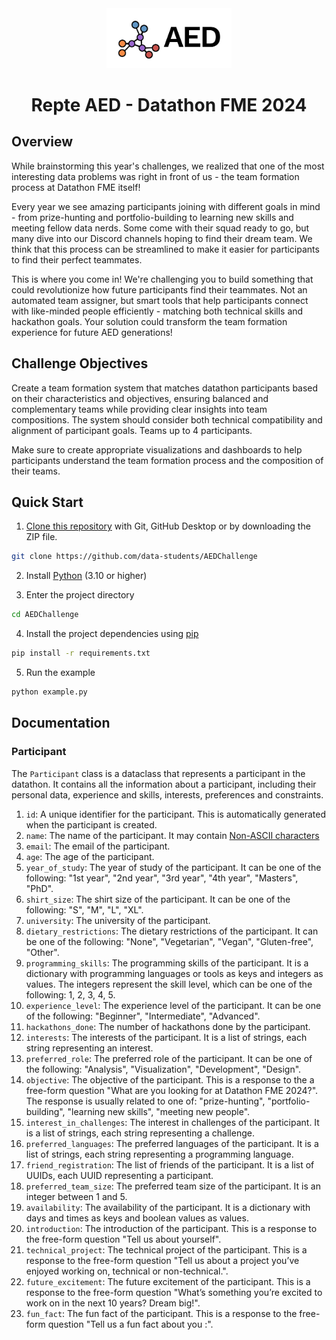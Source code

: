 <div align="center">
    <img src="public/aed_logo.png" width="200" alt="AED logo" />
    <h1>Repte AED - Datathon FME 2024</h1>
</div>

## Overview

While brainstorming this year's challenges, we realized that one of the most interesting data problems was right in front of us - the team formation process at Datathon FME itself! 

Every year we see amazing participants joining with different goals in mind - from prize-hunting and portfolio-building to learning new skills and meeting fellow data nerds. Some come with their squad ready to go, but many dive into our Discord channels hoping to find their dream team. We think that this process can be streamlined to make it easier for participants to find their perfect teammates.

This is where you come in! We're challenging you to build something that could revolutionize how future participants find their teammates. Not an automated team assigner, but smart tools that help participants connect with like-minded people efficiently - matching both technical skills and hackathon goals. Your solution could transform the team formation experience for future AED generations!


## Challenge Objectives

Create a team formation system that matches datathon participants based on their characteristics and objectives, ensuring balanced and complementary teams while providing clear insights into team compositions. The system should consider both technical compatibility and alignment of participant goals. Teams up to 4 participants.

Make sure to create appropriate visualizations and dashboards to help participants understand the team formation process and the composition of their teams.

## Quick Start

1. [Clone this repository](https://docs.github.com/en/repositories/creating-and-managing-repositories/cloning-a-repository) with Git, GitHub Desktop or by downloading the ZIP file.

```bash
git clone https://github.com/data-students/AEDChallenge
```

2. Install [Python](https://www.python.org/downloads/) (3.10 or higher)

3. Enter the project directory

```bash
cd AEDChallenge
```

4. Install the project dependencies using [pip](https://pip.pypa.io/en/stable/getting-started/)

```bash
pip install -r requirements.txt
```

5. Run the example

```bash
python example.py
```

## Documentation

### Participant

The `Participant` class is a dataclass that represents a participant in the datathon. It contains all the information about a participant, including their personal data, experience and skills, interests, preferences and constraints.

1. `id`: A unique identifier for the participant. This is automatically generated when the participant is created.
2. `name`: The name of the participant. It may contain [Non-ASCII characters](https://blog.jpalardy.com/posts/dealing-with-non-ascii-characters/)
3. `email`: The email of the participant.
4. `age`: The age of the participant.
5. `year_of_study`: The year of study of the participant. It can be one of the following: "1st year", "2nd year", "3rd year", "4th year", "Masters", "PhD".
6. `shirt_size`: The shirt size of the participant. It can be one of the following: "S", "M", "L", "XL".
7. `university`: The university of the participant.
8. `dietary_restrictions`: The dietary restrictions of the participant. It can be one of the following: "None", "Vegetarian", "Vegan", "Gluten-free", "Other".
9. `programming_skills`: The programming skills of the participant. It is a dictionary with programming languages or tools as keys and integers as values. The integers represent the skill level, which can be one of the following: 1, 2, 3, 4, 5.
10. `experience_level`: The experience level of the participant. It can be one of the following: "Beginner", "Intermediate", "Advanced".
11. `hackathons_done`: The number of hackathons done by the participant.
12. `interests`: The interests of the participant. It is a list of strings, each string representing an interest. 
13. `preferred_role`: The preferred role of the participant. It can be one of the following: "Analysis", "Visualization", "Development", "Design".
14. `objective`: The objective of the participant. This is a response to the a free-form question "What are you looking for at Datathon FME 2024?". The response is usually related to one of: "prize-hunting", "portfolio-building", "learning new skills", "meeting new people".
15. `interest_in_challenges`: The interest in challenges of the participant. It is a list of strings, each string representing a challenge. 
16. `preferred_languages`: The preferred languages of the participant. It is a list of strings, each string representing a programming language.
17. `friend_registration`: The list of friends of the participant. It is a list of UUIDs, each UUID representing a participant.
18. `preferred_team_size`: The preferred team size of the participant. It is an integer between 1 and 5.
19. `availability`: The availability of the participant. It is a dictionary with days and times as keys and boolean values as values.
20. `introduction`: The introduction of the participant. This is a response to the free-form question "Tell us about yourself".
21. `technical_project`: The technical project of the participant. This is a response to the free-form question "Tell us about a project you’ve enjoyed working on, technical or non-technical.".
22. `future_excitement`: The future excitement of the participant. This is a response to the free-form question "What’s something you’re excited to work on in the next 10 years? Dream big!".
23. `fun_fact`: The fun fact of the participant. This is a response to the free-form question "Tell us a fun fact about you :".
